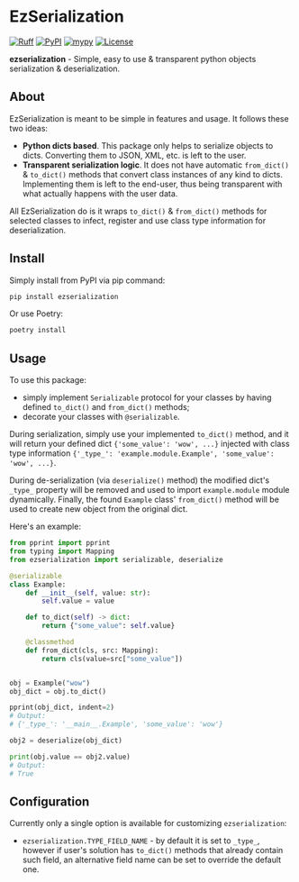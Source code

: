 # EzSerialization

[![Ruff](https://img.shields.io/endpoint?url=https://raw.githubusercontent.com/astral-sh/ruff/main/assets/badge/v2.json)](https://github.com/astral-sh/ruff)
[![PyPI](https://img.shields.io/pypi/v/ezserialization?style=flat)](https://pypi.org/project/ezserialization)
[![mypy](https://img.shields.io/badge/mypy-checked-blue)](https://github.com/gMatas/ezserialization)
[![License](https://img.shields.io/pypi/l/ezserialization)](https://github.com/gMatas/ezserialization/blob/main/LICENSE)

**ezserialization** - Simple, easy to use & transparent python objects serialization & deserialization.

## About

EzSerialization is meant to be simple in features and usage. It follows these two ideas:

- **Python dicts based**. This package only helps to serialize objects to dicts. 
  Converting them to JSON, XML, etc. is left to the user.
- **Transparent serialization logic**. It does not have automatic `from_dict()` & `to_dict()` methods that convert class 
  instances of any kind to dicts. Implementing them is left to the end-user, thus being transparent with what actually 
  happens with the user data.

All EzSerialization do is it wraps `to_dict()` & `from_dict()` methods for selected classes to infect, register and 
use class type information for deserialization.

## Install

Simply install from PyPI via pip command:
```sh
pip install ezserialization
```

Or use Poetry:
```sh
poetry install
```

## Usage

To use this package:

- simply implement `Serializable` protocol for your classes by having defined `to_dict()` and 
  `from_dict()` methods;
- decorate your classes with `@serializable`.

During serialization, simply use your implemented `to_dict()` method, and it will return 
your defined dict `{'some_value': 'wow', ...}`  injected with class type information 
`{'_type_': 'example.module.Example', 'some_value': 'wow', ...}`.

During de-serialization (via `deserialize()` method) the modified dict's `_type_` property will be removed and used 
to import `example.module` module dynamically. Finally, the found `Example` class' `from_dict()` method will be used 
to create new object from the original dict.

Here's an example:

```python
from pprint import pprint
from typing import Mapping
from ezserialization import serializable, deserialize

@serializable
class Example:
    def __init__(self, value: str):
        self.value = value

    def to_dict(self) -> dict:
        return {"some_value": self.value}

    @classmethod
    def from_dict(cls, src: Mapping):
        return cls(value=src["some_value"])


obj = Example("wow")
obj_dict = obj.to_dict()

pprint(obj_dict, indent=2)
# Output:
# {'_type_': '__main__.Example', 'some_value': 'wow'}

obj2 = deserialize(obj_dict)

print(obj.value == obj2.value)
# Output:
# True
```

## Configuration

Currently only a single option is available for customizing `ezserialization`:
- `ezserialization.TYPE_FIELD_NAME` - by default it is set to `_type_`, however if user's solution has `to_dict()` 
  methods that already contain such field, an alternative field name can be set to override the default one.
